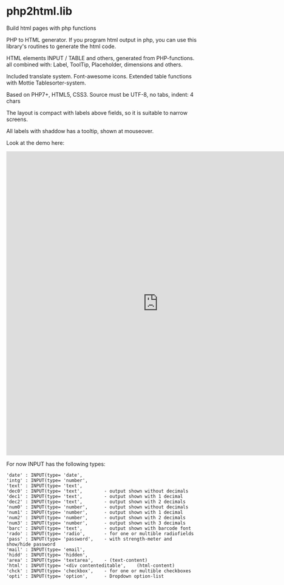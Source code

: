 # php2html.lib
Build html pages with php functions

PHP to HTML generator.
If you program html output in php, you can use this library's routines to generate the html code.
	
HTML elements INPUT / TABLE and others, generated from PHP-functions.
all combined with: Label, ToolTip, Placeholder, dimensions and others.

Included translate system. Font-awesome icons.
Extended table functions with Mottie Tablesorter-system.
	
Based on PHP7+, HTML5, CSS3.
Source must be UTF-8, no tabs, indent: 4 chars

The layout is compact with labels above fields, so it is suitable to narrow screens.

All labels with shaddow has a tooltip, shown at mouseover.

Look at the demo here:

<iframe width="800px" height="800px" seamless frameborder="0" src="https://1331.dscloud.me/saldi-e/Proj1/Demo.page.php" > </iframe> 

For now INPUT has the following types:

	'date' : INPUT(type= 'date',
	'intg' : INPUT(type= 'number',
	'text' : INPUT(type= 'text',
	'dec0' : INPUT(type= 'text',		- output shown without decimals
	'dec1' : INPUT(type= 'text',		- output shown with 1 decimal
	'dec2' : INPUT(type= 'text',		- output shown with 2 decimals
	'num0' : INPUT(type= 'number',		- output shown without decimals
	'num1' : INPUT(type= 'number',  	- output shown with 1 decimal
	'num2' : INPUT(type= 'number',  	- output shown with 2 decimals
	'num3' : INPUT(type= 'number',		- output shown with 3 decimals
	'barc' : INPUT(type= 'text',		- output shown with barcode font
	'rado' : INPUT(type= 'radio',		- for one or multible radiofields
	'pass' : INPUT(type= 'password',	- with strength-meter and show/hide password
	'mail' : INPUT(type= 'email',
	'hidd' : INPUT(type= 'hidden',
	'area' : INPUT(type= 'textarea', 	- (text-content)
	'html' : INPUT(type= '<div contenteditable',	(html-content)
	'chck' : INPUT(type= 'checkbox',	- for one or multible checkboxes
	'opti' : INPUT(type= 'option',		- Dropdown option-list


